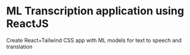 # ML Transcription application using ReactJS

Create React+Tailwind CSS app with ML models for text to speech and translation
